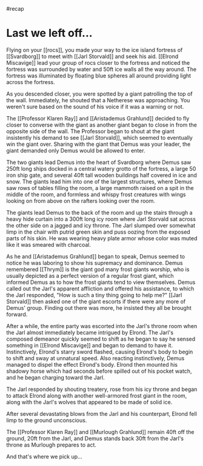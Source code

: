 #recap 
# Last we left off...
Flying on your [[rocs]], you made your way to the ice island fortress of [[Svardborg]] to meet with [[Jarl Storvald]] and seek his aid. [[Elrond Miscavige]] lead your group of rocs closer to the fortress and noticed the fortress was surrounded by water and 50ft ice walls all the way around. The fortress was illuminated by floating blue spheres all around providing light across the fortress.

As you descended closer, you were spotted by a giant patrolling the top of the wall. Immediately, he shouted that a Netherese was approaching. You weren't sure based on the sound of his voice if it was a warning or not.

The [[Professor Klaren Ray]] and [[Aristademus Grahlund]] decided to fly closer to converse with the giant as another giant began to close in from the opposite side of the wall. The Professor began to shout at the giant insistently his demand to see [[Jarl Storvald]], which seemed to eventually win the giant over. Sharing with the giant that Demus was your leader, the giant demanded only Demus would be allowed to enter.

The two giants lead Demus into the heart of Svardborg where Demus saw 250ft long ships docked in a central watery grotto of the fortress, a large 50 iron ship gate, and several 40ft tall wooden buildings half covered in ice and snow. The giants lead him into one of the largest structures, where Demus saw rows of tables filling the room, a large mammoth raised on a spit in the middle of the room, and formless and whispy frost creatures with wings looking on from above on the rafters looking over the room.

The giants lead Demus to the back of the room and up the stairs through a heavy hide curtain into a 300ft long icy room where Jarl Storvald sat across the other side on a jagged and icy throne. The Jarl slumped over somewhat limp in the chair with putrid green skin and puss oozing from the exposed parts of his skin. He was wearing heavy plate armor whose color was muted like it was smeared with charcoal.

As he and [[Aristademus Grahlund]] began to speak, Demus seemed to notice he was laboring to show his supremacy and dominance. Demus remembered [[Thrym]] is the giant god many frost giants worship, who is usually depicted as a perfect version of a regular frost giant, which informed Demus as to how the frost giants tend to view themselves. Demus called out the Jarl's apparent affliction and offered his assistance, to which the Jarl responded, "How is such a tiny thing going to help me?" [[Jarl Storvald]] then asked one of the giant escorts if there were any more of Demus' group. Finding out there was more, he insisted they all be brought forward.

After a while, the entire party was escorted into the Jarl's throne room when the Jarl almost immediately became intrigued by Elrond. The Jarl's composed demeanor quickly seemed to shift as he began to say he sensed something in [[Elrond Miscavige]] and began to demand to have it. Instinctively, Elrond's starry sword flashed, causing Elrond's body to begin to shift and sway at unnatural speed. Also reacting instinctively, Demus managed to dispel the effect Elrond's body. Elrond then mounted his shadowy horse which had seconds before spilled out of his pocket watch, and he began charging toward the Jarl.

The Jarl responded by shouting treatery, rose from his icy throne and began to attack Elrond along with another well-armored frost giant in the room, along with the Jarl's wolves that appeared to be made of solid ice.

After several devastating blows from the Jarl and his counterpart, Elrond fell limp to the ground unconscious.

The [[Professor Klaren Ray]] and [[Murlough Grahlund]] remain 40ft off the ground, 20ft from the Jarl, and Demus stands back 30ft from the Jarl's throne as Murlough prepares to act.

And that's where we pick up...